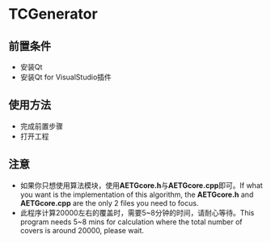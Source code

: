 # TCGenerator
## 前置条件
+ 安装Qt
+ 安装Qt for VisualStudio插件
## 使用方法
+ 完成前置步骤
+ 打开工程
## 注意
+ 如果你只想使用算法模块，使用**AETGcore.h**与**AETGcore.cpp**即可。If what you want is the implementation of this algorithm, the **AETGcore.h** and **AETGcore.cpp** are the only 2 files you need to focus.
+ 此程序计算20000左右的覆盖时，需要5\~8分钟的时间，请耐心等待。This program needs 5\~8 mins for calculation where the total number of covers is around 20000, please wait.
